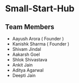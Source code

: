 # Small-Start-Hub
## Team Members
- Aayush Arora ( Founder )
- Kanishk Sharma ( Founder )
- Shivam Jindal
- Aakarsh Goel
- Shlok Shivastava
- Ankit Jain
- Aditya Agarwal
- Deepti Jain

